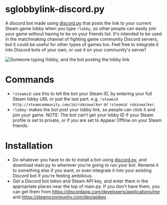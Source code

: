 # sglobbylink-discord.py
A discord bot made using [discord.py](https://github.com/Rapptz/discord.py) that posts the link to your current Steam game lobby when you type `!lobby`, so other people can easily join your game without having to be on your friends list. It's intended to be used in the matchmaking channel of fighting game community Discord servers, but it could be useful for other types of games too. Feel free to integrate it into Discord bots of your own, or use it on your community's server!

![Someone typing !lobby, and the bot posting the lobby link](https://github.com/itsmrpeck/sglobbylink-discord.py/blob/master/lobby_link.png "Example Usage")

# Commands

- `!steamid`: use this to tell the bot your Steam ID, by entering your full Steam lobby URL or just the last part. e.g. `!steamid http://steamcommunity.com/id/robinwalker` or `!steamid robinwalker`.
- `!lobby`: makes the bot post your lobby link, so people can click it and join your game. NOTE: The bot can't get your lobby ID if your Steam profile is set to private, or if you are set to Appear Offline on your Steam friends.

# Installation

- Do whatever you have to do to install a bot using [discord.py](https://github.com/Rapptz/discord.py), and download main.py to wherever you're going to run your bot. Rename it to something else if you want, or even integrate it into your existing Discord bot if you're feeling ambitious.
- Get a Discord bot token and Steam API key, and enter them in the appropriate places near the top of main.py. If you don't have them, you can get them from https://discordapp.com/developers/applications/me and https://steamcommunity.com/dev/apikey .
